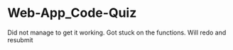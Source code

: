 # Web-App_Code-Quiz

Did not manage to get it working. Got stuck on the functions. Will redo and resubmit
